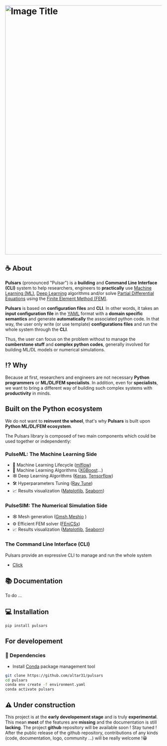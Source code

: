 # <img src="./Assets/full-logo-pulsars.png" alt="Image Title" width="800" height="auto">

## ☕️ About
**Pulsars** (pronounced "Pulsar") is a **building** and **Command Line Interface (CLI)** system to help researchers, engineers to **practically** use [Machine Learning (ML)](https://en.wikipedia.org/wiki/Machine_learning), [Deep Learning](https://en.wikipedia.org/wiki/Deep_learning) algorithms and/or solve [Partial Differential Equations](https://en.wikipedia.org/wiki/Partial_differential_equation) using the [Finite Element Method (FEM)](https://en.wikipedia.org/wiki/Finite_element_method).


**Pulsars** is based on **configuration files** and **CLI**. In other words, it takes an **input configuration file** in the [YAML](https://yaml.org/) format with a **domain specific semantics** and generate **automatically** the associated python code.
In that way, the user only write (or use template) **configurations files** and run the whole system through the **CLI**.

Thus, the user can focus on the problem without to manage the **cumberstone stuff** and **complex python codes**, generally involved for building ML/DL models or numerical simulations.


## ⁉️ Why
Because at first, researchers and engineers are not necessary **Python programmers** or **ML/DL/FEM specialists**. 
In addition, even for **specialists**, we want to bring a different way of building such complex systems with **productivity** in minds.

## Built on the Python ecosystem

We do not want to **reinvent the wheel**, that's why **Pulsars** is built upon **Python ML/DL/FEM ecosystem**. 

The Pulsars library is composed of two main components which could be used together or independently:

### PulseML: The Machine Learning Side
- 🔁 Machine Learning Lifecycle ([mlflow](https://mlflow.org/))
- 🤖 Machine Learning Algorithms ([XGBoost](https://xgboost.readthedocs.io/en/stable/)...)
- 🕸️ Deep Learning Algorithms ([Keras](https://keras.io/), [Tensorflow](https://www.tensorflow.org/))
- 🛠️ Hyperparameters Tuning ([Ray Tune](https://docs.ray.io/en/latest/tune/index.html))
- 📈 Results visualization ([Matplotlib](https://matplotlib.org/), [Seaborn](https://seaborn.pydata.org/index.html))

### PulseSIM: The Numerical Simulation Side
- 🕸️ Mesh generation ([Gmsh](https://gmsh.info/),[Meshio](https://github.com/nschloe/meshio) ) 
- ⚙️ Efficient FEM solver ([FEniCSx](https://fenicsproject.org/))
- 📈 Results visualization ([Matplotlib](https://matplotlib.org/), [Seaborn](https://seaborn.pydata.org/index.html))

### The Command Line Interface (CLI)
Pulsars provide an expressive CLI to manage and run the whole system 

- [Click](https://panel.holoviz.org/index.html)

## 📚 Documentation

To do ...


## 💻 Installation

```bash
pip install pulsars
```

## For developement

### 🔗 Dependencies

- Install [Conda](https://www.anaconda.com/) package management tool

```bash
git clone https://github.com/altar31/pulsars
cd pulsars
conda env create -f environment.yaml 
conda activate pulsars
```

## ⚠️ Under construction
This project is at the **early developement stage** and is truly **experimental**.
This mean **most** of the features are **missing** and the documentation is still **lacking**.
The project **github** repository will be available soon ! Stay tuned !
After the public release of the github repository, contributions of any kinds (code, documentation, logo, community ...) will be really welcome !😁



